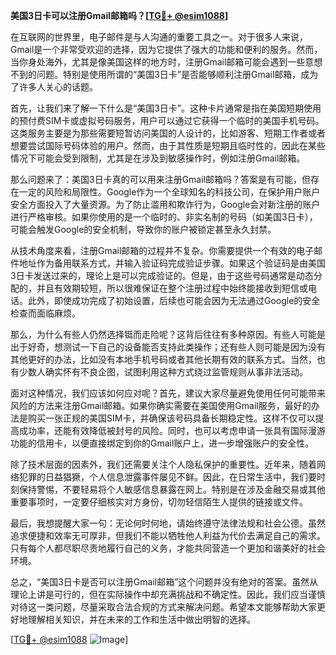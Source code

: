 **美国3日卡可以注册Gmail邮箱吗？[[TG💪+ @esim1088](https://t.me/s/esim1088)]**

在互联网的世界里，电子邮件是与人沟通的重要工具之一。对于很多人来说，Gmail是一个非常受欢迎的选择，因为它提供了强大的功能和便利的服务。然而，当你身处海外，尤其是像美国这样的地方时，注册Gmail邮箱可能会遇到一些意想不到的问题。特别是使用所谓的“美国3日卡”是否能够顺利注册Gmail邮箱，成为了许多人关心的话题。

首先，让我们来了解一下什么是“美国3日卡”。这种卡片通常是指在美国短期使用的预付费SIM卡或虚拟号码服务，用户可以通过它获得一个临时的美国手机号码。这类服务主要是为那些需要短暂访问美国的人设计的，比如游客、短期工作者或者想要尝试国际号码体验的用户。然而，由于其性质是短期且临时性的，因此在某些情况下可能会受到限制，尤其是在涉及到敏感操作时，例如注册Gmail邮箱。

那么问题来了：美国3日卡真的可以用来注册Gmail邮箱吗？答案是有可能，但存在一定的风险和局限性。Google作为一个全球知名的科技公司，在保护用户账户安全方面投入了大量资源。为了防止滥用和欺诈行为，Google会对新注册的账户进行严格审核。如果你使用的是一个临时的、非实名制的号码（如美国3日卡），可能会触发Google的安全机制，导致你的账户被锁定甚至永久封禁。

从技术角度来看，注册Gmail邮箱的过程并不复杂。你需要提供一个有效的电子邮件地址作为备用联系方式，并输入验证码完成验证步骤。如果这个验证码是由美国3日卡发送过来的，理论上是可以完成验证的。但是，由于这些号码通常是动态分配的，并且有效期较短，所以很难保证在整个注册过程中始终能接收到短信或电话。此外，即使成功完成了初始设置，后续也可能会因为无法通过Google的安全检查而面临麻烦。

那么，为什么有些人仍然选择铤而走险呢？这背后往往有多种原因。有些人可能是出于好奇，想测试一下自己的设备能否支持此类操作；还有些人则可能是因为没有其他更好的办法，比如没有本地手机号码或者其他长期有效的联系方式。当然，也有少数人确实怀有不良企图，试图利用这种方式绕过监管规则从事非法活动。

面对这种情况，我们应该如何应对呢？首先，建议大家尽量避免使用任何可能带来风险的方法来注册Gmail邮箱。如果你确实需要在美国使用Gmail服务，最好的办法是购买一张正规的美国SIM卡，并确保该号码具备长期稳定性。这样不仅可以提高成功率，还能有效降低被封号的风险。同时，也可以考虑申请一张具有国际漫游功能的信用卡，以便直接绑定到你的Gmail账户上，进一步增强账户的安全性。

除了技术层面的因素外，我们还需要关注个人隐私保护的重要性。近年来，随着网络犯罪的日益猖獗，个人信息泄露事件屡见不鲜。因此，在日常生活中，我们要时刻保持警惕，不要轻易将个人敏感信息暴露在网上。特别是在涉及金融交易或其他重要事项时，一定要仔细核实对方身份，切勿轻信陌生人提供的链接或文件。

最后，我想提醒大家一句：无论何时何地，请始终遵守法律法规和社会公德。虽然追求便捷和效率无可厚非，但我们不能以牺牲他人利益为代价去满足自己的需求。只有每个人都尽职尽责地履行自己的义务，才能共同营造一个更加和谐美好的社会环境。

总之，“美国3日卡是否可以注册Gmail邮箱”这个问题并没有绝对的答案。虽然从理论上讲是可行的，但在实际操作中却充满挑战和不确定性。因此，我们应当谨慎对待这一类问题，尽量采取合法合规的方式来解决问题。希望本文能够帮助大家更好地理解相关知识，并在未来的工作和生活中做出明智的选择。

[[TG💪+ @esim1088](https://t.me/s/esim1088) ![Image](https://i.postimg.cc/4NQfJmqS/Snipaste-2025-05-13-00-14-12.png)]
